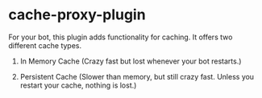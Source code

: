 # cache-proxy-plugin

For your bot, this plugin adds functionality for caching. It offers two different cache types.

1. In Memory Cache (Crazy fast but lost whenever your bot restarts.)

2. Persistent Cache (Slower than memory, but still crazy fast. Unless you restart your cache, nothing is lost.)
